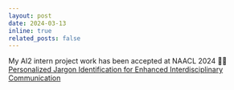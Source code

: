 ```yaml
---
layout: post
date: 2024-03-13 
inline: true
related_posts: false
---
```


My AI2 intern project work has been accepted at NAACL 2024 🎉🥂  [Personalized Jargon Identification for Enhanced Interdisciplinary Communication](https://arxiv.org/pdf/2311.09481.pdf)
